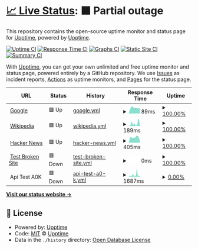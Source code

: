 # [📈 Live Status](https://upptime.github.io/upptime): <!--live status--> **🟧 Partial outage**

This repository contains the open-source uptime monitor and status page for [Upptime](https://upptime.js.org), powered by [Upptime](https://github.com/upptime/upptime).

[![Uptime CI](https://github.com/tryadelion/StatusTest/workflows/Uptime%20CI/badge.svg)](https://github.com/tryadelion/StatusTest/actions?query=workflow%3A%22Uptime+CI%22)
[![Response Time CI](https://github.com/tryadelion/StatusTest/workflows/Response%20Time%20CI/badge.svg)](https://github.com/tryadelion/StatusTest/actions?query=workflow%3A%22Response+Time+CI%22)
[![Graphs CI](https://github.com/tryadelion/StatusTest/workflows/Graphs%20CI/badge.svg)](https://github.com/tryadelion/StatusTest/actions?query=workflow%3A%22Graphs+CI%22)
[![Static Site CI](https://github.com/tryadelion/StatusTest/workflows/Static%20Site%20CI/badge.svg)](https://github.com/tryadelion/StatusTest/actions?query=workflow%3A%22Static+Site+CI%22)
[![Summary CI](https://github.com/tryadelion/StatusTest/workflows/Summary%20CI/badge.svg)](https://github.com/tryadelion/StatusTest/actions?query=workflow%3A%22Summary+CI%22)

With [Upptime](https://upptime.js.org), you can get your own unlimited and free uptime monitor and status page, powered entirely by a GitHub repository. We use [Issues](https://github.com/upptime/upptime/issues) as incident reports, [Actions](https://github.com/tryadelion/StatusTest/actions) as uptime monitors, and [Pages](https://upptime.github.io/upptime) for the status page.

<!--start: status pages-->
<!-- This summary is generated by Upptime (https://github.com/upptime/upptime) -->
<!-- Do not edit this manually, your changes will be overwritten -->
<!-- prettier-ignore -->
| URL | Status | History | Response Time | Uptime |
| --- | ------ | ------- | ------------- | ------ |
| <img alt="" src="https://icons.duckduckgo.com/ip3/www.google.com.ico" height="13"> [Google](https://www.google.com) | 🟩 Up | [google.yml](https://github.com/tryadelion/StatusTest/commits/HEAD/history/google.yml) | <details><summary><img alt="Response time graph" src="./graphs/google/response-time-week.png" height="20"> 89ms</summary><br><a href="https://tryadelion.github.io/StatusTest/history/google"><img alt="Response time 108" src="https://img.shields.io/endpoint?url=https%3A%2F%2Fraw.githubusercontent.com%2Ftryadelion%2FStatusTest%2FHEAD%2Fapi%2Fgoogle%2Fresponse-time.json"></a><br><a href="https://tryadelion.github.io/StatusTest/history/google"><img alt="24-hour response time 76" src="https://img.shields.io/endpoint?url=https%3A%2F%2Fraw.githubusercontent.com%2Ftryadelion%2FStatusTest%2FHEAD%2Fapi%2Fgoogle%2Fresponse-time-day.json"></a><br><a href="https://tryadelion.github.io/StatusTest/history/google"><img alt="7-day response time 89" src="https://img.shields.io/endpoint?url=https%3A%2F%2Fraw.githubusercontent.com%2Ftryadelion%2FStatusTest%2FHEAD%2Fapi%2Fgoogle%2Fresponse-time-week.json"></a><br><a href="https://tryadelion.github.io/StatusTest/history/google"><img alt="30-day response time 95" src="https://img.shields.io/endpoint?url=https%3A%2F%2Fraw.githubusercontent.com%2Ftryadelion%2FStatusTest%2FHEAD%2Fapi%2Fgoogle%2Fresponse-time-month.json"></a><br><a href="https://tryadelion.github.io/StatusTest/history/google"><img alt="1-year response time 110" src="https://img.shields.io/endpoint?url=https%3A%2F%2Fraw.githubusercontent.com%2Ftryadelion%2FStatusTest%2FHEAD%2Fapi%2Fgoogle%2Fresponse-time-year.json"></a></details> | <details><summary><a href="https://tryadelion.github.io/StatusTest/history/google">100.00%</a></summary><a href="https://tryadelion.github.io/StatusTest/history/google"><img alt="All-time uptime 100.00%" src="https://img.shields.io/endpoint?url=https%3A%2F%2Fraw.githubusercontent.com%2Ftryadelion%2FStatusTest%2FHEAD%2Fapi%2Fgoogle%2Fuptime.json"></a><br><a href="https://tryadelion.github.io/StatusTest/history/google"><img alt="24-hour uptime 100.00%" src="https://img.shields.io/endpoint?url=https%3A%2F%2Fraw.githubusercontent.com%2Ftryadelion%2FStatusTest%2FHEAD%2Fapi%2Fgoogle%2Fuptime-day.json"></a><br><a href="https://tryadelion.github.io/StatusTest/history/google"><img alt="7-day uptime 100.00%" src="https://img.shields.io/endpoint?url=https%3A%2F%2Fraw.githubusercontent.com%2Ftryadelion%2FStatusTest%2FHEAD%2Fapi%2Fgoogle%2Fuptime-week.json"></a><br><a href="https://tryadelion.github.io/StatusTest/history/google"><img alt="30-day uptime 100.00%" src="https://img.shields.io/endpoint?url=https%3A%2F%2Fraw.githubusercontent.com%2Ftryadelion%2FStatusTest%2FHEAD%2Fapi%2Fgoogle%2Fuptime-month.json"></a><br><a href="https://tryadelion.github.io/StatusTest/history/google"><img alt="1-year uptime 99.99%" src="https://img.shields.io/endpoint?url=https%3A%2F%2Fraw.githubusercontent.com%2Ftryadelion%2FStatusTest%2FHEAD%2Fapi%2Fgoogle%2Fuptime-year.json"></a></details>
| <img alt="" src="https://icons.duckduckgo.com/ip3/en.wikipedia.org.ico" height="13"> [Wikipedia](https://en.wikipedia.org) | 🟩 Up | [wikipedia.yml](https://github.com/tryadelion/StatusTest/commits/HEAD/history/wikipedia.yml) | <details><summary><img alt="Response time graph" src="./graphs/wikipedia/response-time-week.png" height="20"> 189ms</summary><br><a href="https://tryadelion.github.io/StatusTest/history/wikipedia"><img alt="Response time 216" src="https://img.shields.io/endpoint?url=https%3A%2F%2Fraw.githubusercontent.com%2Ftryadelion%2FStatusTest%2FHEAD%2Fapi%2Fwikipedia%2Fresponse-time.json"></a><br><a href="https://tryadelion.github.io/StatusTest/history/wikipedia"><img alt="24-hour response time 78" src="https://img.shields.io/endpoint?url=https%3A%2F%2Fraw.githubusercontent.com%2Ftryadelion%2FStatusTest%2FHEAD%2Fapi%2Fwikipedia%2Fresponse-time-day.json"></a><br><a href="https://tryadelion.github.io/StatusTest/history/wikipedia"><img alt="7-day response time 189" src="https://img.shields.io/endpoint?url=https%3A%2F%2Fraw.githubusercontent.com%2Ftryadelion%2FStatusTest%2FHEAD%2Fapi%2Fwikipedia%2Fresponse-time-week.json"></a><br><a href="https://tryadelion.github.io/StatusTest/history/wikipedia"><img alt="30-day response time 156" src="https://img.shields.io/endpoint?url=https%3A%2F%2Fraw.githubusercontent.com%2Ftryadelion%2FStatusTest%2FHEAD%2Fapi%2Fwikipedia%2Fresponse-time-month.json"></a><br><a href="https://tryadelion.github.io/StatusTest/history/wikipedia"><img alt="1-year response time 217" src="https://img.shields.io/endpoint?url=https%3A%2F%2Fraw.githubusercontent.com%2Ftryadelion%2FStatusTest%2FHEAD%2Fapi%2Fwikipedia%2Fresponse-time-year.json"></a></details> | <details><summary><a href="https://tryadelion.github.io/StatusTest/history/wikipedia">100.00%</a></summary><a href="https://tryadelion.github.io/StatusTest/history/wikipedia"><img alt="All-time uptime 100.00%" src="https://img.shields.io/endpoint?url=https%3A%2F%2Fraw.githubusercontent.com%2Ftryadelion%2FStatusTest%2FHEAD%2Fapi%2Fwikipedia%2Fuptime.json"></a><br><a href="https://tryadelion.github.io/StatusTest/history/wikipedia"><img alt="24-hour uptime 100.00%" src="https://img.shields.io/endpoint?url=https%3A%2F%2Fraw.githubusercontent.com%2Ftryadelion%2FStatusTest%2FHEAD%2Fapi%2Fwikipedia%2Fuptime-day.json"></a><br><a href="https://tryadelion.github.io/StatusTest/history/wikipedia"><img alt="7-day uptime 100.00%" src="https://img.shields.io/endpoint?url=https%3A%2F%2Fraw.githubusercontent.com%2Ftryadelion%2FStatusTest%2FHEAD%2Fapi%2Fwikipedia%2Fuptime-week.json"></a><br><a href="https://tryadelion.github.io/StatusTest/history/wikipedia"><img alt="30-day uptime 100.00%" src="https://img.shields.io/endpoint?url=https%3A%2F%2Fraw.githubusercontent.com%2Ftryadelion%2FStatusTest%2FHEAD%2Fapi%2Fwikipedia%2Fuptime-month.json"></a><br><a href="https://tryadelion.github.io/StatusTest/history/wikipedia"><img alt="1-year uptime 100.00%" src="https://img.shields.io/endpoint?url=https%3A%2F%2Fraw.githubusercontent.com%2Ftryadelion%2FStatusTest%2FHEAD%2Fapi%2Fwikipedia%2Fuptime-year.json"></a></details>
| <img alt="" src="https://icons.duckduckgo.com/ip3/news.ycombinator.com.ico" height="13"> [Hacker News](https://news.ycombinator.com) | 🟩 Up | [hacker-news.yml](https://github.com/tryadelion/StatusTest/commits/HEAD/history/hacker-news.yml) | <details><summary><img alt="Response time graph" src="./graphs/hacker-news/response-time-week.png" height="20"> 405ms</summary><br><a href="https://tryadelion.github.io/StatusTest/history/hacker-news"><img alt="Response time 302" src="https://img.shields.io/endpoint?url=https%3A%2F%2Fraw.githubusercontent.com%2Ftryadelion%2FStatusTest%2FHEAD%2Fapi%2Fhacker-news%2Fresponse-time.json"></a><br><a href="https://tryadelion.github.io/StatusTest/history/hacker-news"><img alt="24-hour response time 441" src="https://img.shields.io/endpoint?url=https%3A%2F%2Fraw.githubusercontent.com%2Ftryadelion%2FStatusTest%2FHEAD%2Fapi%2Fhacker-news%2Fresponse-time-day.json"></a><br><a href="https://tryadelion.github.io/StatusTest/history/hacker-news"><img alt="7-day response time 405" src="https://img.shields.io/endpoint?url=https%3A%2F%2Fraw.githubusercontent.com%2Ftryadelion%2FStatusTest%2FHEAD%2Fapi%2Fhacker-news%2Fresponse-time-week.json"></a><br><a href="https://tryadelion.github.io/StatusTest/history/hacker-news"><img alt="30-day response time 296" src="https://img.shields.io/endpoint?url=https%3A%2F%2Fraw.githubusercontent.com%2Ftryadelion%2FStatusTest%2FHEAD%2Fapi%2Fhacker-news%2Fresponse-time-month.json"></a><br><a href="https://tryadelion.github.io/StatusTest/history/hacker-news"><img alt="1-year response time 302" src="https://img.shields.io/endpoint?url=https%3A%2F%2Fraw.githubusercontent.com%2Ftryadelion%2FStatusTest%2FHEAD%2Fapi%2Fhacker-news%2Fresponse-time-year.json"></a></details> | <details><summary><a href="https://tryadelion.github.io/StatusTest/history/hacker-news">100.00%</a></summary><a href="https://tryadelion.github.io/StatusTest/history/hacker-news"><img alt="All-time uptime 99.94%" src="https://img.shields.io/endpoint?url=https%3A%2F%2Fraw.githubusercontent.com%2Ftryadelion%2FStatusTest%2FHEAD%2Fapi%2Fhacker-news%2Fuptime.json"></a><br><a href="https://tryadelion.github.io/StatusTest/history/hacker-news"><img alt="24-hour uptime 100.00%" src="https://img.shields.io/endpoint?url=https%3A%2F%2Fraw.githubusercontent.com%2Ftryadelion%2FStatusTest%2FHEAD%2Fapi%2Fhacker-news%2Fuptime-day.json"></a><br><a href="https://tryadelion.github.io/StatusTest/history/hacker-news"><img alt="7-day uptime 100.00%" src="https://img.shields.io/endpoint?url=https%3A%2F%2Fraw.githubusercontent.com%2Ftryadelion%2FStatusTest%2FHEAD%2Fapi%2Fhacker-news%2Fuptime-week.json"></a><br><a href="https://tryadelion.github.io/StatusTest/history/hacker-news"><img alt="30-day uptime 100.00%" src="https://img.shields.io/endpoint?url=https%3A%2F%2Fraw.githubusercontent.com%2Ftryadelion%2FStatusTest%2FHEAD%2Fapi%2Fhacker-news%2Fuptime-month.json"></a><br><a href="https://tryadelion.github.io/StatusTest/history/hacker-news"><img alt="1-year uptime 99.98%" src="https://img.shields.io/endpoint?url=https%3A%2F%2Fraw.githubusercontent.com%2Ftryadelion%2FStatusTest%2FHEAD%2Fapi%2Fhacker-news%2Fuptime-year.json"></a></details>
| <img alt="" src="https://icons.duckduckgo.com/ip3/thissitedoesnotexist.koj.co.ico" height="13"> [Test Broken Site](https://thissitedoesnotexist.koj.co) | 🟥 Down | [test-broken-site.yml](https://github.com/tryadelion/StatusTest/commits/HEAD/history/test-broken-site.yml) | <details><summary><img alt="Response time graph" src="./graphs/test-broken-site/response-time-week.png" height="20"> 0ms</summary><br><a href="https://tryadelion.github.io/StatusTest/history/test-broken-site"><img alt="Response time 0" src="https://img.shields.io/endpoint?url=https%3A%2F%2Fraw.githubusercontent.com%2Ftryadelion%2FStatusTest%2FHEAD%2Fapi%2Ftest-broken-site%2Fresponse-time.json"></a><br><a href="https://tryadelion.github.io/StatusTest/history/test-broken-site"><img alt="24-hour response time 0" src="https://img.shields.io/endpoint?url=https%3A%2F%2Fraw.githubusercontent.com%2Ftryadelion%2FStatusTest%2FHEAD%2Fapi%2Ftest-broken-site%2Fresponse-time-day.json"></a><br><a href="https://tryadelion.github.io/StatusTest/history/test-broken-site"><img alt="7-day response time 0" src="https://img.shields.io/endpoint?url=https%3A%2F%2Fraw.githubusercontent.com%2Ftryadelion%2FStatusTest%2FHEAD%2Fapi%2Ftest-broken-site%2Fresponse-time-week.json"></a><br><a href="https://tryadelion.github.io/StatusTest/history/test-broken-site"><img alt="30-day response time 0" src="https://img.shields.io/endpoint?url=https%3A%2F%2Fraw.githubusercontent.com%2Ftryadelion%2FStatusTest%2FHEAD%2Fapi%2Ftest-broken-site%2Fresponse-time-month.json"></a><br><a href="https://tryadelion.github.io/StatusTest/history/test-broken-site"><img alt="1-year response time 0" src="https://img.shields.io/endpoint?url=https%3A%2F%2Fraw.githubusercontent.com%2Ftryadelion%2FStatusTest%2FHEAD%2Fapi%2Ftest-broken-site%2Fresponse-time-year.json"></a></details> | <details><summary><a href="https://tryadelion.github.io/StatusTest/history/test-broken-site">100.00%</a></summary><a href="https://tryadelion.github.io/StatusTest/history/test-broken-site"><img alt="All-time uptime 100.00%" src="https://img.shields.io/endpoint?url=https%3A%2F%2Fraw.githubusercontent.com%2Ftryadelion%2FStatusTest%2FHEAD%2Fapi%2Ftest-broken-site%2Fuptime.json"></a><br><a href="https://tryadelion.github.io/StatusTest/history/test-broken-site"><img alt="24-hour uptime 100.00%" src="https://img.shields.io/endpoint?url=https%3A%2F%2Fraw.githubusercontent.com%2Ftryadelion%2FStatusTest%2FHEAD%2Fapi%2Ftest-broken-site%2Fuptime-day.json"></a><br><a href="https://tryadelion.github.io/StatusTest/history/test-broken-site"><img alt="7-day uptime 100.00%" src="https://img.shields.io/endpoint?url=https%3A%2F%2Fraw.githubusercontent.com%2Ftryadelion%2FStatusTest%2FHEAD%2Fapi%2Ftest-broken-site%2Fuptime-week.json"></a><br><a href="https://tryadelion.github.io/StatusTest/history/test-broken-site"><img alt="30-day uptime 100.00%" src="https://img.shields.io/endpoint?url=https%3A%2F%2Fraw.githubusercontent.com%2Ftryadelion%2FStatusTest%2FHEAD%2Fapi%2Ftest-broken-site%2Fuptime-month.json"></a><br><a href="https://tryadelion.github.io/StatusTest/history/test-broken-site"><img alt="1-year uptime 100.00%" src="https://img.shields.io/endpoint?url=https%3A%2F%2Fraw.githubusercontent.com%2Ftryadelion%2FStatusTest%2FHEAD%2Fapi%2Ftest-broken-site%2Fuptime-year.json"></a></details>
| <img alt="" src="https://icons.duckduckgo.com/ip3/null.ico" height="13"> Api Test A0K | 🟥 Down | [api-test-a0-k.yml](https://github.com/tryadelion/StatusTest/commits/HEAD/history/api-test-a0-k.yml) | <details><summary><img alt="Response time graph" src="./graphs/api-test-a0-k/response-time-week.png" height="20"> 1687ms</summary><br><a href="https://tryadelion.github.io/StatusTest/history/api-test-a0-k"><img alt="Response time 1429" src="https://img.shields.io/endpoint?url=https%3A%2F%2Fraw.githubusercontent.com%2Ftryadelion%2FStatusTest%2FHEAD%2Fapi%2Fapi-test-a0-k%2Fresponse-time.json"></a><br><a href="https://tryadelion.github.io/StatusTest/history/api-test-a0-k"><img alt="24-hour response time 728" src="https://img.shields.io/endpoint?url=https%3A%2F%2Fraw.githubusercontent.com%2Ftryadelion%2FStatusTest%2FHEAD%2Fapi%2Fapi-test-a0-k%2Fresponse-time-day.json"></a><br><a href="https://tryadelion.github.io/StatusTest/history/api-test-a0-k"><img alt="7-day response time 1687" src="https://img.shields.io/endpoint?url=https%3A%2F%2Fraw.githubusercontent.com%2Ftryadelion%2FStatusTest%2FHEAD%2Fapi%2Fapi-test-a0-k%2Fresponse-time-week.json"></a><br><a href="https://tryadelion.github.io/StatusTest/history/api-test-a0-k"><img alt="30-day response time 1768" src="https://img.shields.io/endpoint?url=https%3A%2F%2Fraw.githubusercontent.com%2Ftryadelion%2FStatusTest%2FHEAD%2Fapi%2Fapi-test-a0-k%2Fresponse-time-month.json"></a><br><a href="https://tryadelion.github.io/StatusTest/history/api-test-a0-k"><img alt="1-year response time 1545" src="https://img.shields.io/endpoint?url=https%3A%2F%2Fraw.githubusercontent.com%2Ftryadelion%2FStatusTest%2FHEAD%2Fapi%2Fapi-test-a0-k%2Fresponse-time-year.json"></a></details> | <details><summary><a href="https://tryadelion.github.io/StatusTest/history/api-test-a0-k">0.00%</a></summary><a href="https://tryadelion.github.io/StatusTest/history/api-test-a0-k"><img alt="All-time uptime 19.12%" src="https://img.shields.io/endpoint?url=https%3A%2F%2Fraw.githubusercontent.com%2Ftryadelion%2FStatusTest%2FHEAD%2Fapi%2Fapi-test-a0-k%2Fuptime.json"></a><br><a href="https://tryadelion.github.io/StatusTest/history/api-test-a0-k"><img alt="24-hour uptime 0.00%" src="https://img.shields.io/endpoint?url=https%3A%2F%2Fraw.githubusercontent.com%2Ftryadelion%2FStatusTest%2FHEAD%2Fapi%2Fapi-test-a0-k%2Fuptime-day.json"></a><br><a href="https://tryadelion.github.io/StatusTest/history/api-test-a0-k"><img alt="7-day uptime 0.00%" src="https://img.shields.io/endpoint?url=https%3A%2F%2Fraw.githubusercontent.com%2Ftryadelion%2FStatusTest%2FHEAD%2Fapi%2Fapi-test-a0-k%2Fuptime-week.json"></a><br><a href="https://tryadelion.github.io/StatusTest/history/api-test-a0-k"><img alt="30-day uptime 0.00%" src="https://img.shields.io/endpoint?url=https%3A%2F%2Fraw.githubusercontent.com%2Ftryadelion%2FStatusTest%2FHEAD%2Fapi%2Fapi-test-a0-k%2Fuptime-month.json"></a><br><a href="https://tryadelion.github.io/StatusTest/history/api-test-a0-k"><img alt="1-year uptime 0.00%" src="https://img.shields.io/endpoint?url=https%3A%2F%2Fraw.githubusercontent.com%2Ftryadelion%2FStatusTest%2FHEAD%2Fapi%2Fapi-test-a0-k%2Fuptime-year.json"></a></details>

<!--end: status pages-->

[**Visit our status website →**](https://upptime.github.io/upptime)

## 📄 License

- Powered by: [Upptime](https://github.com/upptime/upptime)
- Code: [MIT](./LICENSE) © [Upptime](https://upptime.js.org)
- Data in the `./history` directory: [Open Database License](https://opendatacommons.org/licenses/odbl/1-0/)
